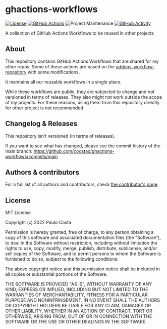 # ghactions-workflows

[![License][license-shield]](LICENSE.md)
[![GitHub Actions][github-actions-shield]][github-actions]
![Project Maintenance][maintenance-shield]
[![GitHub Activity][commits-shield]][commits]

A collection of GitHub Actions Workflows to be reused in other projects

## About

This repository contains GitHub Actions Workflows that are shared for my other repos.
Some of these actions are based on the [addons-workflow-repository] with some modifications.

It maintains all our reusable workflows in a single place.

While these workflows are public, they are subjected to change and not
versioned in terms of releases. They also might not work outside the scope
of my projects. For these reasons, using them from this repository directly
for other project is not recommended.

## Changelog & Releases

This repository isn't versioned (in terms of releases).

If you want to see what has changed, please see the commit history of the
main branch: <https://github.com/coostax/ghactions-workflows/commits/main>

## Authors & contributors

For a full list of all authors and contributors,
check [the contributor's page][contributors].

## License

MIT License

Copyright (c) 2022 Paulo Costa

Permission is hereby granted, free of charge, to any person obtaining a copy
of this software and associated documentation files (the "Software"), to deal
in the Software without restriction, including without limitation the rights
to use, copy, modify, merge, publish, distribute, sublicense, and/or sell
copies of the Software, and to permit persons to whom the Software is
furnished to do so, subject to the following conditions:

The above copyright notice and this permission notice shall be included in all
copies or substantial portions of the Software.

THE SOFTWARE IS PROVIDED "AS IS", WITHOUT WARRANTY OF ANY KIND, EXPRESS OR
IMPLIED, INCLUDING BUT NOT LIMITED TO THE WARRANTIES OF MERCHANTABILITY,
FITNESS FOR A PARTICULAR PURPOSE AND NONINFRINGEMENT. IN NO EVENT SHALL THE
AUTHORS OR COPYRIGHT HOLDERS BE LIABLE FOR ANY CLAIM, DAMAGES OR OTHER
LIABILITY, WHETHER IN AN ACTION OF CONTRACT, TORT OR OTHERWISE, ARISING FROM,
OUT OF OR IN CONNECTION WITH THE SOFTWARE OR THE USE OR OTHER DEALINGS IN THE
SOFTWARE.

[commits-shield]: https://img.shields.io/github/commit-activity/y/coostax/ghactions-workflows.svg
[commits]: https://github.com/coostax/ghactions-workflows/commits/main
[contributors]: https://github.com/coostax/ghactions-workflows/graphs/contributors
[github-actions-shield]: https://github.com/coostax/ghactions-workflows/actions/workflows/workflows-ci.yaml/badge.svg
[github-actions]: https://github.com/coostax/ghactions-workflows/actions/workflows/workflows-ci.yaml
[license-shield]: https://img.shields.io/github/license/coostax/ghactions-workflows.svg
[maintenance-shield]: https://img.shields.io/maintenance/yes/2025.svg
[addons-workflow-repository]: https://github.com/hassio-addons/workflows
